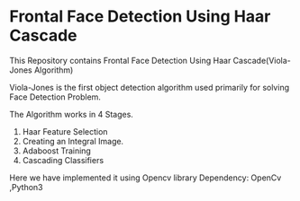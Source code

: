 # Frontal Face Detection Using Haar Cascade
This Repository contains Frontal Face Detection Using Haar Cascade(Viola-Jones Algorithm)

Viola-Jones is the first object detection algorithm used primarily for solving Face Detection Problem.

The Algorithm works in 4 Stages.
1. Haar Feature Selection
2. Creating an Integral Image.
3. Adaboost Training
4. Cascading Classifiers

Here we have implemented it using Opencv library
Dependency: OpenCv ,Python3

